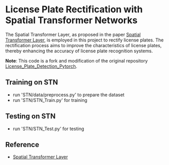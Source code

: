 # License Plate Rectification with Spatial Transformer Networks
The Spatial Transformer Layer, as proposed in the paper [Spatial Transformer Layer](https://arxiv.org/abs/1506.02025), is employed in this project to rectify license plates. The rectification process aims to improve the characteristics of license plates, thereby enhancing the accuracy of license plate recognition systems.

**Note**: This code is a fork and modification of the original repository [License_Plate_Detection_Pytorch](https://github.com/xuexingyu24/License_Plate_Detection_Pytorch).

## Training on STN
* run 'STN/data/preprocess.py' to prepare the dataset
* run 'STN/STN_Train.py' for training 

## Testing on STN
* run 'STN/STN_Test.py' for testing

## Reference
* [Spatial Transformer Layer](https://arxiv.org/abs/1506.02025)
